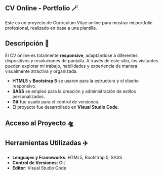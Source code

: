 ## CV Online - Portfolio 🪄

Este es un proyecto de Curriculum Vitae online para mostrar mi portfolio profesional, realizado en base a una plantilla.

## Descripción 🚀

El CV online es totalmente **responsive**, adaptándose a diferentes dispositivos y resoluciones de pantalla. A través de este sitio, los visitantes pueden explorar mi trabajo, habilidades y experiencia de manera visualmente atractiva y organizada.

- **HTML5** y **Bootstrap 5** se usaron para la estructura y el diseño responsivo.
- **SASS** se empleó para la creación y administración de estilos personalizados.
- **Git** fue usado para el control de versiones.
- El proyecto fue desarrollado en **Visual Studio Code**.

## Acceso al Proyecto 🛸

## Herramientas Utilizadas ✈️
- **Lenguajes y Frameworks**: HTML5, Bootstrap 5, SASS
- **Control de Versiones**: Git
- **Editor**: Visual Studio Code

   
